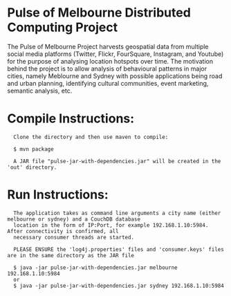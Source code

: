 # Pulse of Melbourne Distributed Computing Project

 The Pulse of Melbourne Project harvests geospatial data from multiple social media platforms (Twitter, Flickr, FourSquare, Instagram, and Youtube) for the purpose of analysing location hotspots over time.  The motivation behind the project is to allow analysis of behavioural patterns in major cities, namely Meblourne and Sydney with possible applications being road and urban planning, identifying cultural communities, event marketing, semantic analysis, etc.
 
 # Compile Instructions:
 
      Clone the directory and then use maven to compile:
 
      $ mvn package
 
      A JAR file "pulse-jar-with-dependencies.jar" will be created in the 'out' directory.
 
 # Run Instructions:
 
      The application takes as command line arguments a city name (either melbourne or sydney) and a CouchDB database
      location in the form of IP:Port, for example 192.168.1.10:5984. After connectivity is confirmed, all
      necessary consumer threads are started.
      
      PLEASE ENSURE the 'log4j.properties' files and 'consumer.keys' files are in the same directory as the JAR file
      
      $ java -jar pulse-jar-with-dependencies.jar melbourne 192.168.1.10:5984
      or
      $ java -jar pulse-jar-with-dependencies.jar sydney 192.168.1.10:5984

      
      
